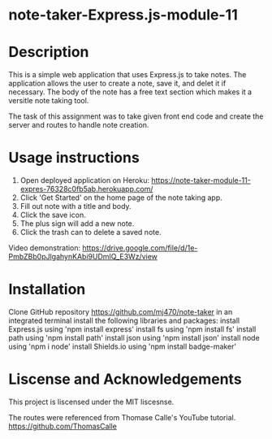 # note-taker-Express.js-module-11

# Description 
This is a simple web application that uses Express.js to take notes. The application allows the user to create a note, save it, and delet it if necessary. The body of the note has a free text section which makes it a versitle note taking tool. 

The task of this assignment was to take given front end code and create the server and routes to handle note creation. 

# Usage instructions
1. Open deployed application on Heroku: https://note-taker-module-11-expres-76328c0fb5ab.herokuapp.com/
2. Click 'Get Started' on the home page of the note taking app.
3. Fill out note with a title and body. 
4. Click the save icon.
5. The plus sign will add a new note. 
6. Click the trash can to delete a saved note. 

Video demonstration: https://drive.google.com/file/d/1e-PmbZBb0pJlgahynKAbi9UDmIQ_E3Wz/view

# Installation
Clone GitHub repository https://github.com/mj470/note-taker
in an integrated terminal install the following libraries and packages:
install Express.js using 'npm install express'
install fs using 'npm install fs'
install path using 'npm install path'
install json using 'npm install json'
install node using 'npm i node'
install Shields.io using 'npm install badge-maker'

# Liscense and Acknowledgements 
This project is liscensed under the MIT liscesnse. 

The routes were referenced from Thomase Calle's YouTube tutorial. https://github.com/ThomasCalle